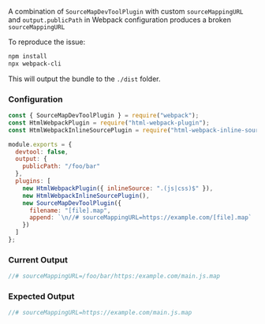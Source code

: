 A combination of `SourceMapDevToolPlugin` with custom `sourceMappingURL` and `output.publicPath` in Webpack configuration produces a broken `sourceMappingURL`

To reproduce the issue:

```sh
npm install
npx webpack-cli
```

This will output the bundle to the `./dist` folder.

### Configuration

```js
const { SourceMapDevToolPlugin } = require("webpack");
const HtmlWebpackPlugin = require("html-webpack-plugin");
const HtmlWebpackInlineSourcePlugin = require("html-webpack-inline-source-plugin");

module.exports = {
  devtool: false,
  output: {
    publicPath: "/foo/bar"
  },
  plugins: [
    new HtmlWebpackPlugin({ inlineSource: ".(js|css)$" }),
    new HtmlWebpackInlineSourcePlugin(),
    new SourceMapDevToolPlugin({
      filename: "[file].map",
      append: `\n//# sourceMappingURL=https://example.com/[file].map`
    })
  ]
};
```

### Current Output

```js
//# sourceMappingURL=/foo/bar/https:/example.com/main.js.map
```

### Expected Output

```js
//# sourceMappingURL=https://example.com/main.js.map
```
